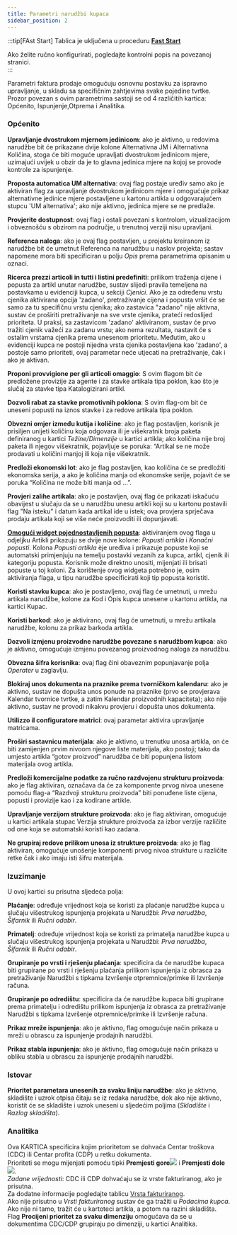 ```yaml
---
title: Parametri narudžbi kupaca
sidebar_position: 2
---
```


:::tip[FAst Start]
Tablica je uključena u proceduru [**Fast Start**](/docs/guide/fast-start)

Ako želite ručno konfigurirati, pogledajte kontrolni popis na povezanoj stranici.   
:::

Parametri faktura prodaje omogućuju osnovnu postavku za ispravno upravljanje, u skladu sa specifičnim zahtjevima svake pojedine tvrtke. Prozor povezan s ovim parametrima sastoji se od 4 različitih kartica: Općenito, Ispunjenje,Otprema  i Analitika. 

### Općenito

**Upravljanje dvostrukom mjernom jedinicom**: ako je aktivno, u redovima narudžbe bit će prikazane dvije kolone Alternativna JM i Alternativna Količina, stoga će biti moguće upravljati dvostrukom jedinicom mjere, uzimajući uvijek u obzir da je to glavna jedinica mjere na kojoj se provode kontrole za ispunjenje.    

**Proposta automatica UM alternativa**: ovaj flag postaje uređiv samo ako je aktiviran flag za upravljanje dvostrukom jedinicom mjere i omogućuje prikaz alternativne jedinice mjere postavljene u kartonu artikla u odgovarajućem stupcu 'UM alternativa'; ako nije aktivno, jedinica mjere se ne predlaže.     

**Provjerite dostupnost**: ovaj flag i ostali povezani s kontrolom, vizualizacijom i obveznošću s obzirom na područje, u trenutnoj verziji nisu upravljani.     

**Referenca naloga**: ako je ovaj flag postavljen, u projektu kreiranom iz narudžbe bit će umetnut Referenca na narudžbu u naslov projekta; sastav napomene mora biti specificiran u polju *Opis* prema parametrima opisanim u oznaci.

**Ricerca prezzi articoli in tutti i listini predefiniti**: prilikom traženja cijene i popusta za artikl unutar narudžbe, sustav slijedi pravila temeljena na postavkama u evidenciji kupca, u sekciji *Cjenici*. Ako je za određenu vrstu cjenika aktivirana opcija 'zadano', pretraživanje cijena i popusta vršit će se samo za tu specifičnu vrstu cjenika; ako zastavica "zadano" nije aktivna, sustav će proširiti pretraživanje na sve vrste cjenika, prateći redoslijed prioriteta. U praksi, sa zastavicom 'zadano' aktiviranom, sustav će prvo tražiti cjenik važeći za zadanu vrstu; ako nema rezultata, nastavit će s ostalim vrstama cjenika prema unesenom prioritetu. Međutim, ako u evidenciji kupca ne postoji nijedna vrsta cjenika postavljena kao 'zadano', a postoje samo prioriteti, ovaj parametar neće utjecati na pretraživanje, čak i ako je aktivan.

**Proponi provvigione per gli articoli omaggio**: S ovim flagom bit će predložene provizije za agente i za stavke artikala tipa poklon, kao što je slučaj za stavke tipa Katalogizirani artikl.   

**Dozvoli rabat za stavke promotivnih poklona**: S ovim flag-om bit će uneseni popusti na iznos stavke i za redove artikala tipa poklon.  

**Obvezni omjer između kutija i količine**: ako je flag postavljen, korisnik je prisiljen unijeti količinu koja odgovara ili je višekratnik broja paketa definiranog u kartici *Težine/Dimenzije* u kartici artikla; ako količina nije broj paketa ili njegov višekratnik, pojavljuje se poruka: “Artikal se ne može prodavati u količini manjoj ili koja nije višekratnik.      

**Predloži ekonomski lot**: ako je flag postavljen, kao količina će se predložiti ekonomska serija, a ako je količina manja od ekonomske serije, pojavit će se poruka “Količina ne može biti manja od …”.       

**Provjeri zalihe artikala**: ako je postavljen, ovaj flag će prikazati iskačuću obavijest u slučaju da se u narudžbu unesu artikli koji su u kartonu postavili flag "Na isteku" i datum kada artikal ide u istek; ova provjera sprječava prodaju artikala koji se više neće proizvoditi ili dopunjavati.     

**[Omogući widget pojednostavljenih popusta](/docs/sales/sales-flow/discount-widget)**: aktiviranjem ovog flaga u odjeljku Artikli prikazuju se dvije nove kolone: *Popusti artikla* i *Konačni popusti*. Kolona *Popusti artikla* èje uređiva i prikazuje popuste koji se automatski primjenjuju na temelju postavki vezanih za kupca, artikl, cjenik ili kategoriju popusta. Korisnik može direktno unositi, mijenjati ili brisati popuste u toj koloni. Za korištenje ovog widgeta potrebno je, osim aktiviranja flaga, u tipu narudžbe specificirati koji tip popusta koristiti.  

**Koristi stavku kupca**: ako je postavljeno, ovaj flag će umetnuti, u mrežu artikala narudžbe, kolone za Kod i Opis kupca unesene u kartonu artikla, na kartici Kupac. 

**Koristi barkod**: ako je aktivirano, ovaj flag će umetnuti, u mrežu artikala narudžbe, kolonu za prikaz barkoda artikla.

**Dozvoli izmjenu proizvodne narudžbe povezane s narudžbom kupca**: ako je aktivno, omogućuje izmjenu povezanog proizvodnog naloga za narudžbu.

**Obvezna šifra korisnika**: ovaj flag čini obaveznim popunjavanje polja *Operater* u zaglavlju.  

**Blokiraj unos dokumenta na praznike prema tvorničkom kalendaru**: ako je aktivno, sustav ne dopušta unos ponude na praznike (prvo se provjerava Kalendar tvornice tvrtke, a zatim Kalendar proizvodnih kapaciteta); ako nije aktivno, sustav ne provodi nikakvu provjeru i dopušta unos dokumenta.

**Utilizzo il configuratore matrici**: ovaj parametar aktivira upravljanje matricama.     

**Proširi sastavnicu materijala**: ako je aktivno, u trenutku unosa artikla, on će biti zamijenjen prvim nivoom njegove liste materijala, ako postoji; tako da umjesto artikla “gotov proizvod” narudžba će biti popunjena listom materijala ovog artikla.   

**Predloži komercijalne podatke za ručno razdvojenu strukturu proizvoda**: ako je flag aktiviran, označava da će za komponente prvog nivoa unesene pomoću flag-a “Razdvoji strukturu proizvoda” biti ponuđene liste cijena, popusti i provizije kao i za kodirane artikle.     

**Upravljanje verzijom strukture proizvoda**: ako je flag aktiviran, omogućuje u kartici artikala stupac Verzija strukture proizvoda za izbor verzije različite od one koja se automatski koristi kao zadana.    

**Ne grupiraj redove prilikom unosa iz strukture proizvoda**: ako je flag aktiviran, omogućuje unošenje komponenti prvog nivoa strukture u različite retke čak i ako imaju isti šifru materijala.        

### Izuzimanje

U ovoj kartici su prisutna sljedeća polja:     

**Plaćanje**: određuje vrijednost koja se koristi za plaćanje narudžbe kupca u slučaju višestrukog ispunjenja projekata u Narudžbi: *Prva narudžba*, *Šifarnik* ili *Ručni odabir*.

**Primatelj**: određuje vrijednost koja se koristi za primatelja narudžbe kupca u slučaju višestrukog ispunjenja projekata u Narudžbi: *Prva narudžba*, *Šifarnik* ili *Ručni odabir*.

**Grupiranje po vrsti i rješenju plaćanja**: specificira da će narudžbe kupaca biti grupirane po vrsti i rješenju plaćanja prilikom ispunjenja iz obrasca za pretraživanje Narudžbi s tipkama Izvršenje otpremnice/primke ili Izvršenje računa.

**Grupiranje po odredištu**: specificira da će narudžbe kupaca biti grupirane prema primatelju i odredištu prilikom ispunjenja iz obrasca za pretraživanje Narudžbi s tipkama Izvršenje otpremnice/primke ili Izvršenje računa.

**Prikaz mreže ispunjenja**: ako je aktivno, flag omogućuje način prikaza u mreži u obrascu za ispunjenje prodajnih narudžbi.

**Prikaz stabla ispunjenja**: ako je aktivno, flag omogućuje način prikaza u obliku stabla u obrascu za ispunjenje prodajnih narudžbi.

### Istovar

**Prioritet parametara unesenih za svaku liniju narudžbe**: ako je aktivno, skladište i uzrok otpisa čitaju se iz redaka narudžbe, dok ako nije aktivno, koristit će se skladište i uzrok uneseni u sljedećim poljima (*Skladište* i *Razlog skladišta*).

### Analitika

Ova KARTICA specificira kojim prioritetom se dohvaća Centar troškova (CDC) ili Centar profita (CDP) u retku dokumenta.        
Prioriteti se mogu mijenjati pomoću tipki **Premjesti gore**![](/img/neutral/common/move-up.png) i **Premjesti dole**![](/img/neutral/common/delete-cc.png).     
*Zadane vrijednosti*: CDC ili CDP dohvaćaju se iz vrste fakturiranog, ako je prisutna.      
Za dodatne informacije pogledajte tablicu [Vrsta fakturiranog](/docs/configurations/tables/sales/sales-turnover).      
Ako nije prisutno u *Vrsti fakturiranog* sustav će ga tražiti u *Podacima kupca*. Ako nije ni tamo, tražit će u kartoteci artikla, a potom na razini skladišta.         
Flag **Procijeni prioritet za svaku dimenziju** omogućava da se u dokumentima CDC/CDP grupiraju po dimenziji, u kartici Analitika.